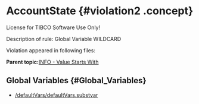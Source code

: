 # AccountState {#violation2 .concept}

License for TIBCO Software Use Only!

Description of rule: Global Variable WILDCARD

Violation appeared in following files:

**Parent topic:**[INFO - Value Starts With](../../../qa/rules/INFO_-_Value_Starts_With.md)

## Global Variables {#Global_Variables}

-   [/defaultVars/defaultVars.substvar](../../../projects/AccountState/defaultVars/defaultVars.substvar.md)

